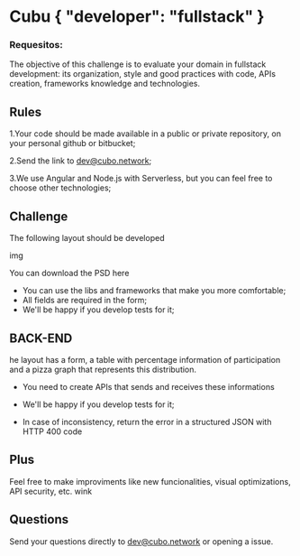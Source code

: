 # Cubu { "developer": "fullstack" }

### Requesitos:

The objective of this challenge is to evaluate your domain in fullstack development: its organization, style and good practices with code, APIs creation, frameworks knowledge and technologies.

## Rules
1.Your code should be made available in a public or private repository, on your personal github or bitbucket;

2.Send the link to dev@cubo.network;

3.We use Angular and Node.js with Serverless, but you can feel free to choose other technologies;


## Challenge
The following layout should be developed

img

You can download the PSD here

* You can use the libs and frameworks that make you more comfortable;
* All fields are required in the form;
* We'll be happy if you develop tests for it;

## BACK-END
he layout has a form, a table with percentage information of participation and a pizza graph that represents this distribution.

* You need to create APIs that sends and receives these informations

* We'll be happy if you develop tests for it;

* In case of inconsistency, return the error in a structured JSON with HTTP 400 code

## Plus 
Feel free to make improviments like new funcionalities, visual optimizations, API security, etc. wink

## Questions
Send your questions directly to dev@cubo.network or opening a issue.











##